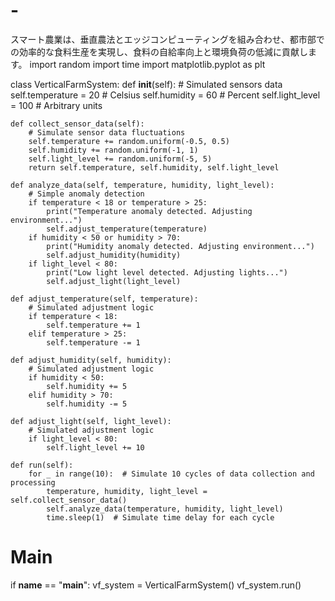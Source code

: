 # -
スマート農業は、垂直農法とエッジコンピューティングを組み合わせ、都市部での効率的な食料生産を実現し、食料の自給率向上と環境負荷の低減に貢献します。
import random
import time
import matplotlib.pyplot as plt

class VerticalFarmSystem:
    def __init__(self):
        # Simulated sensors data
        self.temperature = 20  # Celsius
        self.humidity = 60  # Percent
        self.light_level = 100  # Arbitrary units

    def collect_sensor_data(self):
        # Simulate sensor data fluctuations
        self.temperature += random.uniform(-0.5, 0.5)
        self.humidity += random.uniform(-1, 1)
        self.light_level += random.uniform(-5, 5)
        return self.temperature, self.humidity, self.light_level

    def analyze_data(self, temperature, humidity, light_level):
        # Simple anomaly detection
        if temperature < 18 or temperature > 25:
            print("Temperature anomaly detected. Adjusting environment...")
            self.adjust_temperature(temperature)
        if humidity < 50 or humidity > 70:
            print("Humidity anomaly detected. Adjusting environment...")
            self.adjust_humidity(humidity)
        if light_level < 80:
            print("Low light level detected. Adjusting lights...")
            self.adjust_light(light_level)

    def adjust_temperature(self, temperature):
        # Simulated adjustment logic
        if temperature < 18:
            self.temperature += 1
        elif temperature > 25:
            self.temperature -= 1

    def adjust_humidity(self, humidity):
        # Simulated adjustment logic
        if humidity < 50:
            self.humidity += 5
        elif humidity > 70:
            self.humidity -= 5

    def adjust_light(self, light_level):
        # Simulated adjustment logic
        if light_level < 80:
            self.light_level += 10

    def run(self):
        for _ in range(10):  # Simulate 10 cycles of data collection and processing
            temperature, humidity, light_level = self.collect_sensor_data()
            self.analyze_data(temperature, humidity, light_level)
            time.sleep(1)  # Simulate time delay for each cycle

# Main
if __name__ == "__main__":
    vf_system = VerticalFarmSystem()
    vf_system.run()
